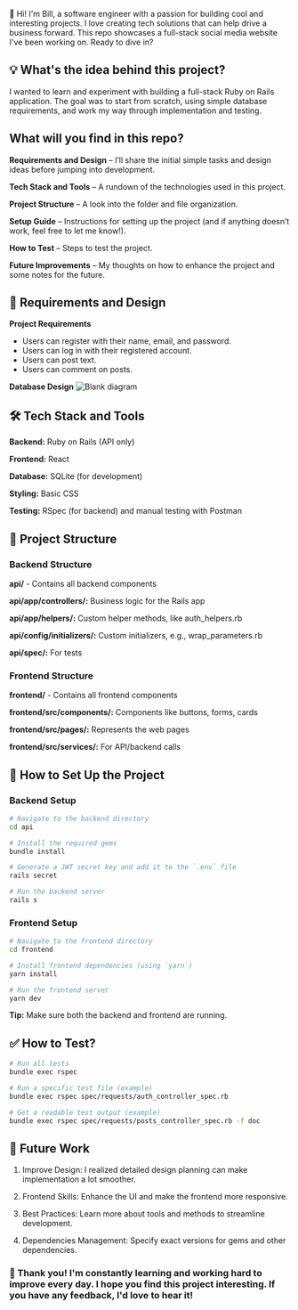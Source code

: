 👋 Hi! I'm Bill, a software engineer with a passion for building cool and interesting projects. I love creating tech solutions that can help drive a business forward. This repo showcases a full-stack social media website I've been working on. Ready to dive in?

## 💡 What's the idea behind this project?

I wanted to learn and experiment with building a full-stack Ruby on Rails application. The goal was to start from scratch, using simple database requirements, and work my way through implementation and testing.

## What will you find in this repo?

**Requirements and Design** – I’ll share the initial simple tasks and design ideas before jumping into development.

**Tech Stack and Tools** – A rundown of the technologies used in this project.

**Project Structure** – A look into the folder and file organization.

**Setup Guide** – Instructions for setting up the project (and if anything doesn’t work, feel free to let me know!).

**How to Test** – Steps to test the project.

**Future Improvements** – My thoughts on how to enhance the project and some notes for the future.

## 📝 Requirements and Design
**Project Requirements**

- Users can register with their name, email, and password.
- Users can log in with their registered account.
- Users can post text.
- Users can comment on posts.

**Database Design**
![Blank diagram](https://github.com/user-attachments/assets/43a55def-e651-48ae-9b93-e4fee8efea58)


## 🛠️ Tech Stack and Tools

**Backend:** Ruby on Rails (API only)

**Frontend:** React
    
**Database:** SQLite (for development)
    
**Styling:** Basic CSS
    
**Testing:** RSpec (for backend) and manual testing with Postman

## 📂 Project Structure

### Backend Structure

**api/** - Contains all backend components

**api/app/controllers/:** Business logic for the Rails app
    
**api/app/helpers/:** Custom helper methods, like auth_helpers.rb
    
**api/config/initializers/:** Custom initializers, e.g., wrap_parameters.rb
    
**api/spec/:** For tests

### Frontend Structure

**frontend/** - Contains all frontend components

**frontend/src/components/:** Components like buttons, forms, cards
    
**frontend/src/pages/:** Represents the web pages
    
**frontend/src/services/:** For API/backend calls

## 🚀 How to Set Up the Project

### Backend Setup
```bash
# Navigate to the backend directory
cd api

# Install the required gems
bundle install

# Generate a JWT secret key and add it to the `.env` file
rails secret

# Run the backend server
rails s
```

### Frontend Setup
```bash
# Navigate to the frontend directory
cd frontend

# Install frontend dependencies (using `yarn`)
yarn install

# Run the frontend server
yarn dev
```
**Tip:** Make sure both the backend and frontend are running.

## ✅ How to Test?
```bash
# Run all tests
bundle exec rspec

# Run a specific test file (example)
bundle exec rspec spec/requests/auth_controller_spec.rb

# Get a readable test output (example)
bundle exec rspec spec/requests/posts_controller_spec.rb -f doc
```

## 🚧 Future Work

1. Improve Design: I realized detailed design planning can make implementation a lot smoother.

2. Frontend Skills: Enhance the UI and make the frontend more responsive.

3. Best Practices: Learn more about tools and methods to streamline development.

4. Dependencies Management: Specify exact versions for gems and other dependencies.

### 🙏 Thank you! I'm constantly learning and working hard to improve every day. I hope you find this project interesting. If you have any feedback, I'd love to hear it!
